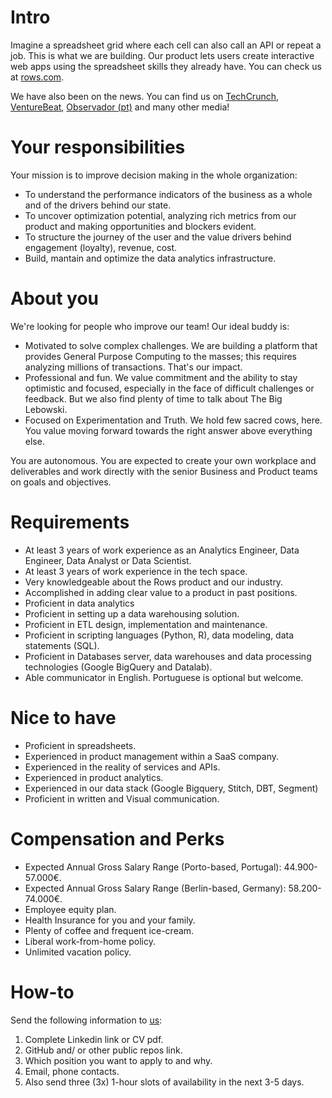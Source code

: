 # Intro
Imagine a spreadsheet grid where each cell can also call an API or repeat a job. This is what we are building. Our product lets users create interactive web apps using the spreadsheet skills they already have. You can check us at [rows.com](http://rows.com).

We have also been on the news. You can find us on [TechCrunch](https://tcrn.ch/2LnB1r0), [VentureBeat](https://bit.ly/2IGwgHS), [Observador (pt)](https://bit.ly/2rZV0Ar) and many other media!

# Your responsibilities
Your mission is to improve decision making in the whole organization:
* To understand the performance indicators of the business as a whole and of the drivers behind our state.
* To uncover optimization potential, analyzing rich metrics from our product and making opportunities and blockers evident.
* To structure the journey of the user and the value drivers behind engagement (loyalty), revenue, cost.
* Build, mantain and optimize the data analytics infrastructure.

# About you
We're looking for people who improve our team! Our ideal buddy is:
* Motivated to solve complex challenges. We are building a platform that provides General Purpose Computing to the masses; this requires analyzing millions of transactions. That's our impact.
* Professional and fun. We value commitment and the ability to stay optimistic and focused, especially in the face of difficult challenges or feedback. But we also find plenty of time to talk about The Big Lebowski.
* Focused on Experimentation and Truth. We hold few sacred cows, here. You value moving forward towards the right answer above everything else.

You are autonomous. You are expected to create your own workplace and deliverables and work directly with the senior Business and Product teams on goals and objectives.

# Requirements
* At least 3 years of work experience as an Analytics Engineer, Data Engineer, Data Analyst or Data Scientist.
* At least 3 years of work experience in the tech space.
* Very knowledgeable about the Rows product and our industry.
* Accomplished in adding clear value to a product in past positions.
* Proficient in data analytics
* Proficient in setting up a data warehousing solution.
* Proficient in ETL design, implementation and maintenance.
* Proficient in scripting languages (Python, R), data modeling, data statements (SQL).
* Proficient in Databases server, data warehouses and data processing technologies (Google BigQuery and Datalab).
* Able communicator in English. Portuguese is optional but welcome.

# Nice to have
* Proficient in spreadsheets.
* Experienced in product management within a SaaS company.
* Experienced in the reality of services and APIs.
* Experienced in product analytics.
* Experienced in our data stack (Google Bigquery, Stitch, DBT, Segment) 
* Proficient in written and Visual communication.

# Compensation and Perks
* Expected Annual Gross Salary Range (Porto-based, Portugal): 44.900-57.000€.
* Expected Annual Gross Salary Range (Berlin-based, Germany): 58.200-74.000€.
* Employee equity plan.
* Health Insurance for you and your family.
* Plenty of coffee and frequent ice-cream.
* Liberal work-from-home policy.
* Unlimited vacation policy.

# How-to
Send the following information to [us](mailto:join@rows.com):
   1. Complete Linkedin link or CV pdf.
   2. GitHub and/ or other public repos link.
   3. Which position you want to apply to and why.
   4. Email, phone contacts.
   5. Also send three (3x) 1-hour slots of availability in the next 3-5 days.
